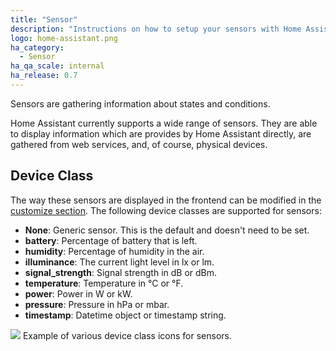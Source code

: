 ```yaml
---
title: "Sensor"
description: "Instructions on how to setup your sensors with Home Assistant."
logo: home-assistant.png
ha_category:
  - Sensor
ha_qa_scale: internal
ha_release: 0.7
---
```


Sensors are gathering information about states and conditions.

Home Assistant currently supports a wide range of sensors. They are able to display information which are provides by Home Assistant directly, are gathered from web services, and, of course, physical devices.

## Device Class

The way these sensors are displayed in the frontend can be modified in the [customize section](/docs/configuration/customizing-devices/). The following device classes are supported for sensors:

- **None**: Generic sensor. This is the default and doesn't need to be set.
- **battery**: Percentage of battery that is left.
- **humidity**: Percentage of humidity in the air.
- **illuminance**: The current light level in lx or lm.
- **signal_strength**: Signal strength in dB or dBm.
- **temperature**: Temperature in °C or °F.
- **power**: Power in W or kW.
- **pressure**: Pressure in hPa or mbar.
- **timestamp**: Datetime object or timestamp string.

<p class='img'>
<img src='/images/screenshots/sensor_device_classes_icons.png' />
Example of various device class icons for sensors.
</p>
